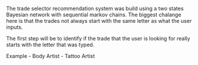The trade selector recommendation system was build using a two states Bayesian network with sequential markov chains. The biggest chalange here is that the trades not always start with the same letter as what the user inputs.

The first step will be to identify if the trade that the user is looking for really starts with the letter that was typed.

Example - Body Artist  - Tattoo Artist 



